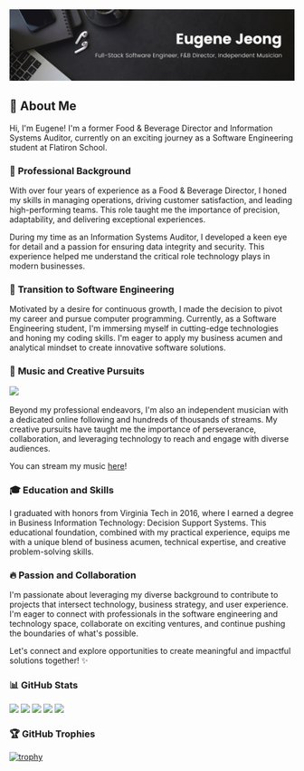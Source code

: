 <img src=https://github.com/ejeong24/ejeong24/blob/main/img/Black%20Minimal%20Motivation%20Quote%20LinkedIn%20Banner.png>

## 👋 **About Me**

Hi, I'm Eugene! I'm a former Food & Beverage Director and Information Systems Auditor, currently on an exciting journey as a Software Engineering student at Flatiron School.

### 💼 **Professional Background**

With over four years of experience as a Food & Beverage Director, I honed my skills in managing operations, driving customer satisfaction, and leading high-performing teams. This role taught me the importance of precision, adaptability, and delivering exceptional experiences.

During my time as an Information Systems Auditor, I developed a keen eye for detail and a passion for ensuring data integrity and security. This experience helped me understand the critical role technology plays in modern businesses.

### 🚀 **Transition to Software Engineering**

Motivated by a desire for continuous growth, I made the decision to pivot my career and pursue computer programming. Currently, as a Software Engineering student, I'm immersing myself in cutting-edge technologies and honing my coding skills. I'm eager to apply my business acumen and analytical mindset to create innovative software solutions.

### 🎵 **Music and Creative Pursuits**

![](https://github.com/ejeong24/ejeong24/blob/main/img/INNIT-BRUV-ANIMATED-GIF.gif)

Beyond my professional endeavors, I'm also an independent musician with a dedicated online following and hundreds of thousands of streams. My creative pursuits have taught me the importance of perseverance, collaboration, and leveraging technology to reach and engage with diverse audiences.

You can stream my music [here](https://open.spotify.com/artist/7frvGHRE3ngp4uCC8L61A0?si=V2N01VfKTEGwptO3xELZ0w)!

### 🎓 **Education and Skills**

I graduated with honors from Virginia Tech in 2016, where I earned a degree in Business Information Technology: Decision Support Systems. This educational foundation, combined with my practical experience, equips me with a unique blend of business acumen, technical expertise, and creative problem-solving skills.

### 🔥 **Passion and Collaboration**

I'm passionate about leveraging my diverse background to contribute to projects that intersect technology, business strategy, and user experience. I'm eager to connect with professionals in the software engineering and technology space, collaborate on exciting ventures, and continue pushing the boundaries of what's possible.

Let's connect and explore opportunities to create meaningful and impactful solutions together! ✨

### 📊 **GitHub Stats**

![](http://github-profile-summary-cards.vercel.app/api/cards/profile-details?username=ejeong24&theme=github_dark)
![](http://github-profile-summary-cards.vercel.app/api/cards/repos-per-language?username=ejeong24&theme=github_dark)
![](http://github-profile-summary-cards.vercel.app/api/cards/most-commit-language?username=ejeong24&theme=github_dark)
![](http://github-profile-summary-cards.vercel.app/api/cards/stats?username=ejeong24&theme=github_dark)
![](http://github-profile-summary-cards.vercel.app/api/cards/productive-time?username=ejeong24&theme=github_dark&utcOffset=8)

### 🏆 **GitHub Trophies**

[![trophy](https://github-profile-trophy.vercel.app/?username=ejeong24)](https://github.com/ryo-ma/github-profile-trophy)
